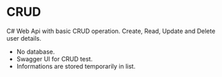# CRUD

C# Web Api with basic CRUD operation.
Create, Read, Update and Delete user details.

- No database.
- Swagger UI for CRUD test.
- Informations are stored temporarily in list.

